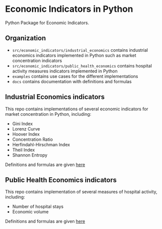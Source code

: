 # Economic Indicators in Python

Python Package for Economic Indicators.

## Organization

- `src/economic_indicators/industrial_economics` contains industrial economics indicators implemented in Python such as market concentration indicators
- `src/economic_indicators/public_health_economics` contains hospital activity measures indicators implemented in Python
- `examples` contains use cases for the different implementations
- `docs` contains documentation with definitions and formulas

## Industrial Economics indicators

This repo contains implementations of several economic indicators for market concentration in Python, including:
- Gini Index
- Lorenz Curve
- Hoover Index
- Concentration Ratio
- Herfindahl-Hirschman Index
- Theil Index
- Shannon Entropy

 Definitions and formulas are given [here](docs/INDUSTRIAL_ECONOMICS_INDICATORS.md)

 ## Public Health Economics indicators

 This repo contains implementation of several measures of hospital activity, including:
 - Number of hospital stays
 - Economic volume

 Definitions and formulas are given [here](docs/PUBLIC_HEALTH_ECONOMICS_INDICATORS.md)
 
